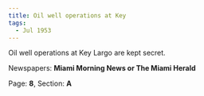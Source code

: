 ```yaml
---  
title: Oil well operations at Key  
tags:  
  - Jul 1953  
---  
```

  
Oil well operations at Key Largo are kept secret.  
  
Newspapers: **Miami Morning News or The Miami Herald**  
  
Page: **8**, Section: **A** 
